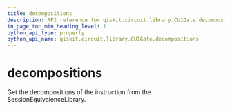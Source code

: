 ```yaml
---
title: decompositions
description: API reference for qiskit.circuit.library.CU1Gate.decompositions
in_page_toc_min_heading_level: 1
python_api_type: property
python_api_name: qiskit.circuit.library.CU1Gate.decompositions
---
```


# decompositions

Get the decompositions of the instruction from the SessionEquivalenceLibrary.

